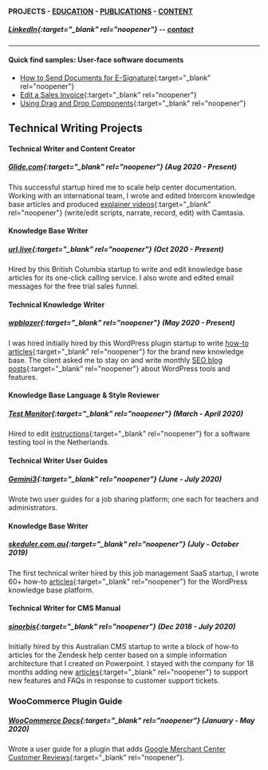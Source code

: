 #### PROJECTS - [EDUCATION](https://writingteacher.github.io/rob-whyte/education) - [PUBLICATIONS](https://writingteacher.github.io/rob-whyte/publications) - [CONTENT](https://writingteacher.github.io/rob-whyte/content)   

##### [LinkedIn](https://www.linkedin.com/in/robwhyte/){:target="_blank" rel="noopener"} -- <a href="mailto:robbusan@yahoo.com">contact</a>   

***   
    
#### Quick find samples: User-face software documents    
* [How to Send Documents for E-Signature](https://help.glide.com/en/articles/4761633-how-to-send-documents-for-e-signature-with-glide-signatures){:target="_blank" rel="noopener"}   
* [Edit a Sales Invoice](https://help.skeduler.com.au/knowledgebase/edit-a-sales-invoice-from-a-job-card/){:target="_blank" rel="noopener"}   
* [Using Drag and Drop Components](https://help.sinorbis.com/hc/en-us/articles/360000896076-Using-Drag-and-Drop-Components-in-the-WeChat-Editor){:target="_blank" rel="noopener"}   
   
   
      
      
## Technical Writing Projects   
   
      
      
#### Technical Writer and Content Creator
##### [Glide.com](https://glide.com){:target="_blank" rel="noopener"}   (Aug 2020 - Present)  
This successful startup hired me to scale help center documentation. Working with an international team, I wrote and edited Intercom knowledge base articles and produced [explainer videos](https://help.glide.com/en/articles/4786477-how-to-create-and-manage-brokerage-checklists){:target="_blank" rel="noopener"} (write/edit scripts, narrate, record, edit) with Camtasia.     
   
   
#### Knowledge Base Writer
##### [url.live](https://url.live/Account/Login){:target="_blank" rel="noopener"}  (Oct 2020 - Present)  
Hired by this British Columbia startup to write and edit knowledge base articles for its one-click calling service. I also wrote and edited email messages for the free trial sales funnel.    
    
    
#### Technical Knowledge Writer
##### [wpblazer](https://wpblazer.com/){:target="_blank" rel="noopener"}  (May 2020 - Present)  
I was hired initially hired by this WordPress plugin startup to write [how-to articles](https://help.wpblazer.com/getting-started/how-to-add-a-word-press-site){:target="_blank" rel="noopener"} for the brand new knowledge base. The client asked me to stay on and write monthly [SEO blog posts](https://wpblazer.com/wordpress-backup/restore-wordpress-from-backup/){:target="_blank" rel="noopener"} about WordPress tools and features.     
   
   
#### Knowledge Base Language & Style Reviewer
##### [Test Monitor](https://www.testmonitor.com/){:target="_blank" rel="noopener"}  (March - April 2020)  
Hired to edit [instructions](https://help.testmonitor.com/requirements-overview){:target="_blank" rel="noopener"} for a software testing tool in the Netherlands.  



#### Technical Writer User Guides
##### [Gemini3](https://gemini3.com.au/){:target="_blank" rel="noopener"}  (June - July 2020)  
Wrote two user guides for a job sharing platform; one each for teachers and administrators.     
   
   
#### Knowledge Base Writer
##### [skeduler.com.au](https://www.skeduler.com.au/){:target="_blank" rel="noopener"}  (July - October 2019)  
The first technical writer hired by this job management SaaS startup, I wrote 60+ how-to [articles](https://help.skeduler.com.au/knowledgebase/converting-a-quote-into-a-sale-with-the-technician-view/){:target="_blank" rel="noopener"} for the WordPress knowledge base platform.     
    
    
#### Technical Writer for CMS Manual
##### [sinorbis](https://www.sinorbis.com/){:target="_blank" rel="noopener"}  (Dec 2018 - July 2020)  
Initially hired by this Australian CMS startup to write a block of how-to articles for the Zendesk help center based on a simple information architecture that I created on Powerpoint. I stayed with the company for 18 months adding new [articles](https://help.sinorbis.com/hc/en-us/articles/360000870816-Adding-Images-to-WeChat-Menu-Items/){:target="_blank" rel="noopener"} to support new features and FAQs in response to customer support tickets.   
   
   
### WooCommerce Plugin Guide
##### [WooCommerce Docs](https://docs.woocommerce.com/){:target="_blank" rel="noopener"}  (January - May 2020)  
Wrote a user guide for a plugin that adds [Google Merchant Center Customer Reviews](https://docs.woocommerce.com/document/woocommerce-google-merchant-center-customer-reviews/){:target="_blank" rel="noopener"}.




